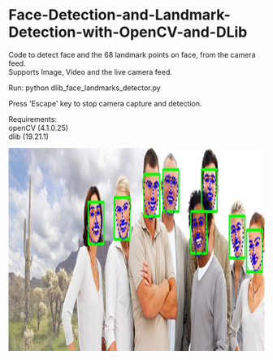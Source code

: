# Face-Detection-and-Landmark-Detection-with-OpenCV-and-DLib

Code to detect face and the 68 landmark points on face, from the camera feed.  
Supports Image, Video and the live camera feed.

Run: python dlib_face_landmarks_detector.py  

Press 'Escape' key to stop camera capture and detection.  

<!-- File 'shape_predictor_68_face_landmarks.dat' denotes weights file for the landmarks predictor model. -->

Requirements:  
openCV (4.1.0.25)  
dlib (19.21.1)  


<img src="/outputs/multi_face_1_output.jpg" width="1000" height="400">


